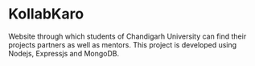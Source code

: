 # KollabKaro
Website through which students  of Chandigarh University can find their projects  partners as well as mentors. This project is developed using Nodejs, Expressjs  and MongoDB.
